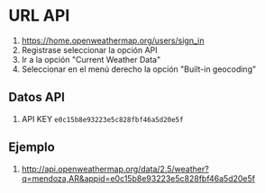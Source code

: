 # URL API
1. https://home.openweathermap.org/users/sign_in
1. Registrase seleccionar la opción API
1. Ir a la opción "Current Weather Data"
1. Seleccionar en el menú derecho la opción "Built-in geocoding"

## Datos API
1. API KEY `e0c15b8e93223e5c828fbf46a5d20e5f`

## Ejemplo

1. http://api.openweathermap.org/data/2.5/weather?q=mendoza,AR&appid=e0c15b8e93223e5c828fbf46a5d20e5f